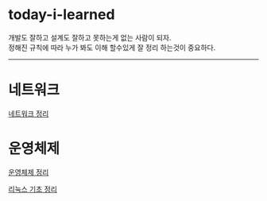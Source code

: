 # today-i-learned
개발도 잘하고 설계도 잘하고 못하는게 없는 사람이 되자.<br>
정해진 규칙에 따라 누가 봐도 이해 할수있게 잘 정리 하는것이 중요하다.


---
# 네트워크
[네트워크 정리](https://github.com/shkimm5189/today-i-learned/tree/main/Network)

# 운영체제
[운영체제 정리](https://github.com/shkimm5189/today-i-learned/tree/main/OS)

[리눅스 기초 정리](https://github.com/shkimm5189/today-i-learned/tree/main/Linux)
